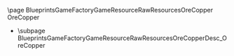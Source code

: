 \page BlueprintsGameFactoryGameResourceRawResourcesOreCopper OreCopper
- \subpage BlueprintsGameFactoryGameResourceRawResourcesOreCopperDesc_OreCopper

